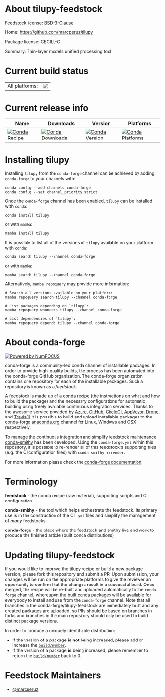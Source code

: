 About tilupy-feedstock
======================

Feedstock license: [BSD-3-Clause](https://github.com/conda-forge/tilupy-feedstock/blob/main/LICENSE.txt)

Home: https://github.com/marcperuz/tilupy

Package license: CECILL-C

Summary: Thin-layer models unified processing tool

Current build status
====================


<table><tr><td>All platforms:</td>
    <td>
      <a href="https://dev.azure.com/conda-forge/feedstock-builds/_build/latest?definitionId=21269&branchName=main">
        <img src="https://dev.azure.com/conda-forge/feedstock-builds/_apis/build/status/tilupy-feedstock?branchName=main">
      </a>
    </td>
  </tr>
</table>

Current release info
====================

| Name | Downloads | Version | Platforms |
| --- | --- | --- | --- |
| [![Conda Recipe](https://img.shields.io/badge/recipe-tilupy-green.svg)](https://anaconda.org/conda-forge/tilupy) | [![Conda Downloads](https://img.shields.io/conda/dn/conda-forge/tilupy.svg)](https://anaconda.org/conda-forge/tilupy) | [![Conda Version](https://img.shields.io/conda/vn/conda-forge/tilupy.svg)](https://anaconda.org/conda-forge/tilupy) | [![Conda Platforms](https://img.shields.io/conda/pn/conda-forge/tilupy.svg)](https://anaconda.org/conda-forge/tilupy) |

Installing tilupy
=================

Installing `tilupy` from the `conda-forge` channel can be achieved by adding `conda-forge` to your channels with:

```
conda config --add channels conda-forge
conda config --set channel_priority strict
```

Once the `conda-forge` channel has been enabled, `tilupy` can be installed with `conda`:

```
conda install tilupy
```

or with `mamba`:

```
mamba install tilupy
```

It is possible to list all of the versions of `tilupy` available on your platform with `conda`:

```
conda search tilupy --channel conda-forge
```

or with `mamba`:

```
mamba search tilupy --channel conda-forge
```

Alternatively, `mamba repoquery` may provide more information:

```
# Search all versions available on your platform:
mamba repoquery search tilupy --channel conda-forge

# List packages depending on `tilupy`:
mamba repoquery whoneeds tilupy --channel conda-forge

# List dependencies of `tilupy`:
mamba repoquery depends tilupy --channel conda-forge
```


About conda-forge
=================

[![Powered by
NumFOCUS](https://img.shields.io/badge/powered%20by-NumFOCUS-orange.svg?style=flat&colorA=E1523D&colorB=007D8A)](https://numfocus.org)

conda-forge is a community-led conda channel of installable packages.
In order to provide high-quality builds, the process has been automated into the
conda-forge GitHub organization. The conda-forge organization contains one repository
for each of the installable packages. Such a repository is known as a *feedstock*.

A feedstock is made up of a conda recipe (the instructions on what and how to build
the package) and the necessary configurations for automatic building using freely
available continuous integration services. Thanks to the awesome service provided by
[Azure](https://azure.microsoft.com/en-us/services/devops/), [GitHub](https://github.com/),
[CircleCI](https://circleci.com/), [AppVeyor](https://www.appveyor.com/),
[Drone](https://cloud.drone.io/welcome), and [TravisCI](https://travis-ci.com/)
it is possible to build and upload installable packages to the
[conda-forge](https://anaconda.org/conda-forge) [anaconda.org](https://anaconda.org/)
channel for Linux, Windows and OSX respectively.

To manage the continuous integration and simplify feedstock maintenance
[conda-smithy](https://github.com/conda-forge/conda-smithy) has been developed.
Using the ``conda-forge.yml`` within this repository, it is possible to re-render all of
this feedstock's supporting files (e.g. the CI configuration files) with ``conda smithy rerender``.

For more information please check the [conda-forge documentation](https://conda-forge.org/docs/).

Terminology
===========

**feedstock** - the conda recipe (raw material), supporting scripts and CI configuration.

**conda-smithy** - the tool which helps orchestrate the feedstock.
                   Its primary use is in the construction of the CI ``.yml`` files
                   and simplify the management of *many* feedstocks.

**conda-forge** - the place where the feedstock and smithy live and work to
                  produce the finished article (built conda distributions)


Updating tilupy-feedstock
=========================

If you would like to improve the tilupy recipe or build a new
package version, please fork this repository and submit a PR. Upon submission,
your changes will be run on the appropriate platforms to give the reviewer an
opportunity to confirm that the changes result in a successful build. Once
merged, the recipe will be re-built and uploaded automatically to the
`conda-forge` channel, whereupon the built conda packages will be available for
everybody to install and use from the `conda-forge` channel.
Note that all branches in the conda-forge/tilupy-feedstock are
immediately built and any created packages are uploaded, so PRs should be based
on branches in forks and branches in the main repository should only be used to
build distinct package versions.

In order to produce a uniquely identifiable distribution:
 * If the version of a package **is not** being increased, please add or increase
   the [``build/number``](https://docs.conda.io/projects/conda-build/en/latest/resources/define-metadata.html#build-number-and-string).
 * If the version of a package **is** being increased, please remember to return
   the [``build/number``](https://docs.conda.io/projects/conda-build/en/latest/resources/define-metadata.html#build-number-and-string)
   back to 0.

Feedstock Maintainers
=====================

* [@marcperuz](https://github.com/marcperuz/)

